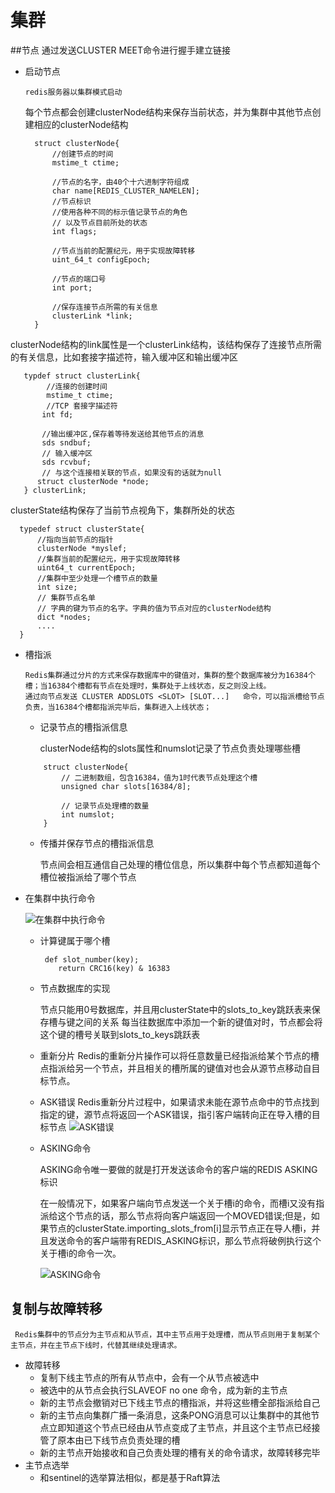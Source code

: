 # 集群

##节点
    通过发送CLUSTER MEET命令进行握手建立链接
    
   + 启动节点
        
         redis服务器以集群模式启动 
     每个节点都会创建clusterNode结构来保存当前状态，并为集群中其他节点创建相应的clusterNode结构
      ``` 
        struct clusterNode{
            //创建节点的时间
            mstime_t ctime;
            
            //节点的名字，由40个十六进制字符组成
            char name[REDIS_CLUSTER_NAMELEN];
            //节点标识
            //使用各种不同的标示值记录节点的角色
            // 以及节点目前所处的状态
            int flags;
          
            //节点当前的配置纪元，用于实现故障转移
            uint_64_t configEpoch;
           
            //节点的端口号
            int port;
           
            //保存连接节点所需的有关信息
            clusterLink *link;
        }
      ```     
    
   clusterNode结构的link属性是一个clusterLink结构，该结构保存了连接节点所需的有关信息，比如套接字描述符，输入缓冲区和输出缓冲区
   ```
      typdef struct clusterLink{
           //连接的创建时间
           mstime_t ctime;
           //TCP 套接字描述符
          int fd;
          
          //输出缓冲区,保存着等待发送给其他节点的消息
          sds sndbuf;
          // 输入缓冲区
          sds rcvbuf;
          // 与这个连接相关联的节点，如果没有的话就为null
         struct clusterNode *node;
      } clusterLink;
   ```         

 clusterState结构保存了当前节点视角下，集群所处的状态
  ```
    typedef struct clusterState{
        //指向当前节点的指针
        clusterNode *myslef;
        //集群当前的配置纪元，用于实现故障转移
        uint64_t currentEpoch;
        //集群中至少处理一个槽节点的数量
        int size;
        // 集群节点名单
        // 字典的键为节点的名字。字典的值为节点对应的clusterNode结构
        dict *nodes;
        ....
    }
  ```

+ 槽指派

      Redis集群通过分片的方式来保存数据库中的键值对，集群的整个数据库被分为16384个槽；当16384个槽都有节点在处理时，集群处于上线状态，反之则没上线。
      通过向节点发送 CLUSTER ADDSLOTS <SLOT> [SLOT...]   命令，可以指派槽给节点负责，当16384个槽都指派完毕后，集群进入上线状态；
      
    + 记录节点的槽指派信息
        
        clusterNode结构的slots属性和numslot记录了节点负责处理哪些槽      

    ```
        struct clusterNode{
            // 二进制数组，包含16384，值为1时代表节点处理这个槽
            unsigned char slots[16384/8];
            
            // 记录节点处理槽的数量
            int numslot;
        }
    ```
  
   + 传播并保存节点的槽指派信息

        节点间会相互通信自己处理的槽位信息，所以集群中每个节点都知道每个槽位被指派给了哪个节点
       
       
+ 在集群中执行命令

    ![在集群中执行命令](https://outman-1252077993.cos.ap-nanjing.myqcloud.com/20191204205702182.png)       

  + 计算键属于哪个槽
    ```
     def slot_number(key);
        return CRC16(key) & 16383
    ```
             
  + 节点数据库的实现
    
      节点只能用0号数据库，并且用clusterState中的slots_to_key跳跃表来保存槽与键之间的关系
      每当往数据库中添加一个新的键值对时，节点都会将这个键的槽号关联到slots_to_keys跳跃表
  
  + 重新分片
        Redis的重新分片操作可以将任意数量已经指派给某个节点的槽点指派给另一个节点，并且相关的槽所属的键值对也会从源节点移动自目标节点。
        
  + ASK错误
        Redis重新分片过程中，如果请求未能在源节点命中的节点找到指定的键，源节点将返回一个ASK错误，指引客户端转向正在导入槽的目标节点
        ![ASK错误](https://outman-1252077993.cos.ap-nanjing.myqcloud.com/1607880750(1).jpg)      
        
  + ASKING命令
    
    ASKING命令唯一要做的就是打开发送该命令的客户端的REDIS ASKING标识
    
    在一般情况下，如果客户端向节点发送一个关于槽i的命令，而槽i又没有指派给这个节点的话，那么节点将向客户端返回一个MOVED错误;但是，如果节点的clusterState.importing_slots_from[i]显示节点正在导人槽i，并且发送命令的客户端带有REDIS_ASKING标识，那么节点将破例执行这个关于槽i的命令一次。
    
    ![ASKING命令](https://outman-1252077993.cos.ap-nanjing.myqcloud.com/1607881040(1).jpg)   
    
## 复制与故障转移
     Redis集群中的节点分为主节点和从节点，其中主节点用于处理槽，而从节点则用于复制某个主节点，并在主节点下线时，代替其继续处理请求。
     
   + 故障转移    
        + 复制下线主节点的所有从节点中，会有一个从节点被选中
        + 被选中的从节点会执行SLAVEOF no one 命令，成为新的主节点
        + 新的主节点会撤销对已下线主节点的槽指派，并将这些槽全部指派给自己
        + 新的主节点向集群广播一条消息，这条PONG消息可以让集群中的其他节点立即知道这个节点已经由从节点变成了主节点，并且这个主节点已经接管了原本由已下线节点负责处理的槽
        + 新的主节点开始接收和自己负责处理的槽有关的命令请求，故障转移完毕
   + 主节点选举
        + 和sentinel的选举算法相似，都是基于Raft算法     